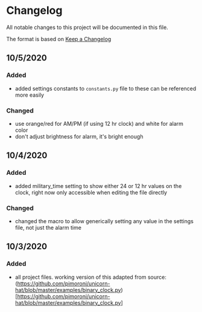# Changelog

All notable changes to this project will be documented in this file.

The format is based on [Keep a Changelog](https://keepachangelog.com/en/1.0.0/)

## 10/5/2020

### Added

- added settings constants to ```constants.py``` file to these can be referenced more easily

### Changed

- use orange/red for AM/PM (if using 12 hr clock) and white for alarm color
- don't adjust brightness for alarm, it's bright enough

## 10/4/2020

### Added

- added military_time setting to show either 24 or 12 hr values on the clock, right now only accessible when editing the file directly

### Changed

- changed the macro to allow generically setting any value in the settings file, not just the alarm time

## 10/3/2020

### Added

- all project files. working version of this adapted from source: (https://github.com/pimoroni/unicorn-hat/blob/master/examples/binary_clock.py)[https://github.com/pimoroni/unicorn-hat/blob/master/examples/binary_clock.py]

